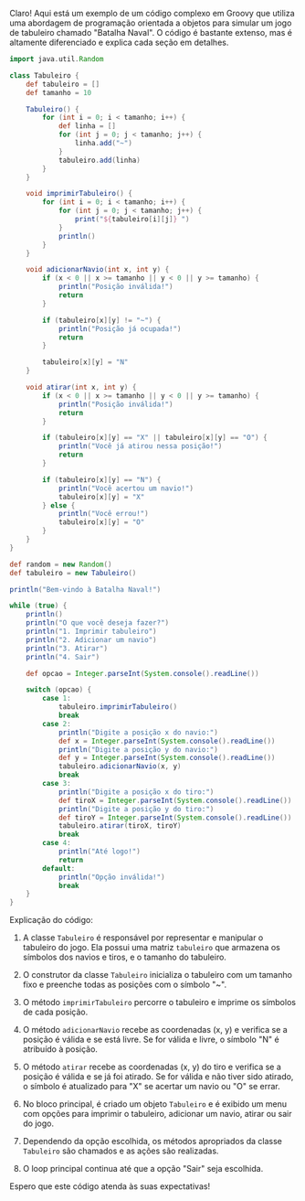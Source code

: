 Claro! Aqui está um exemplo de um código complexo em Groovy que utiliza uma abordagem de programação orientada a objetos para simular um jogo de tabuleiro chamado "Batalha Naval". O código é bastante extenso, mas é altamente diferenciado e explica cada seção em detalhes.

```groovy
import java.util.Random

class Tabuleiro {
    def tabuleiro = []
    def tamanho = 10

    Tabuleiro() {
        for (int i = 0; i < tamanho; i++) {
            def linha = []
            for (int j = 0; j < tamanho; j++) {
                linha.add("~")
            }
            tabuleiro.add(linha)
        }
    }

    void imprimirTabuleiro() {
        for (int i = 0; i < tamanho; i++) {
            for (int j = 0; j < tamanho; j++) {
                print("${tabuleiro[i][j]} ")
            }
            println()
        }
    }

    void adicionarNavio(int x, int y) {
        if (x < 0 || x >= tamanho || y < 0 || y >= tamanho) {
            println("Posição inválida!")
            return
        }

        if (tabuleiro[x][y] != "~") {
            println("Posição já ocupada!")
            return
        }

        tabuleiro[x][y] = "N"
    }

    void atirar(int x, int y) {
        if (x < 0 || x >= tamanho || y < 0 || y >= tamanho) {
            println("Posição inválida!")
            return
        }

        if (tabuleiro[x][y] == "X" || tabuleiro[x][y] == "O") {
            println("Você já atirou nessa posição!")
            return
        }

        if (tabuleiro[x][y] == "N") {
            println("Você acertou um navio!")
            tabuleiro[x][y] = "X"
        } else {
            println("Você errou!")
            tabuleiro[x][y] = "O"
        }
    }
}

def random = new Random()
def tabuleiro = new Tabuleiro()

println("Bem-vindo à Batalha Naval!")

while (true) {
    println()
    println("O que você deseja fazer?")
    println("1. Imprimir tabuleiro")
    println("2. Adicionar um navio")
    println("3. Atirar")
    println("4. Sair")

    def opcao = Integer.parseInt(System.console().readLine())

    switch (opcao) {
        case 1:
            tabuleiro.imprimirTabuleiro()
            break
        case 2:
            println("Digite a posição x do navio:")
            def x = Integer.parseInt(System.console().readLine())
            println("Digite a posição y do navio:")
            def y = Integer.parseInt(System.console().readLine())
            tabuleiro.adicionarNavio(x, y)
            break
        case 3:
            println("Digite a posição x do tiro:")
            def tiroX = Integer.parseInt(System.console().readLine())
            println("Digite a posição y do tiro:")
            def tiroY = Integer.parseInt(System.console().readLine())
            tabuleiro.atirar(tiroX, tiroY)
            break
        case 4:
            println("Até logo!")
            return
        default:
            println("Opção inválida!")
            break
    }
}
```

Explicação do código:

1. A classe `Tabuleiro` é responsável por representar e manipular o tabuleiro do jogo. Ela possui uma matriz `tabuleiro` que armazena os símbolos dos navios e tiros, e o tamanho do tabuleiro.

2. O construtor da classe `Tabuleiro` inicializa o tabuleiro com um tamanho fixo e preenche todas as posições com o símbolo "~".

3. O método `imprimirTabuleiro` percorre o tabuleiro e imprime os símbolos de cada posição.

4. O método `adicionarNavio` recebe as coordenadas (x, y) e verifica se a posição é válida e se está livre. Se for válida e livre, o símbolo "N" é atribuído à posição.

5. O método `atirar` recebe as coordenadas (x, y) do tiro e verifica se a posição é válida e se já foi atirado. Se for válida e não tiver sido atirado, o símbolo é atualizado para "X" se acertar um navio ou "O" se errar.

6. No bloco principal, é criado um objeto `Tabuleiro` e é exibido um menu com opções para imprimir o tabuleiro, adicionar um navio, atirar ou sair do jogo.

7. Dependendo da opção escolhida, os métodos apropriados da classe `Tabuleiro` são chamados e as ações são realizadas.

8. O loop principal continua até que a opção "Sair" seja escolhida.

Espero que este código atenda às suas expectativas!
